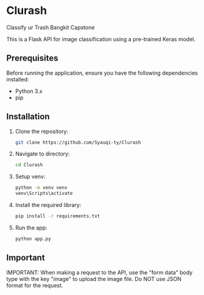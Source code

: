 # Clurash

Classify ur Trash Bangkit Capstone

This is a Flask API for image classification using a pre-trained Keras model.

## Prerequisites

Before running the application, ensure you have the following dependencies installed:

- Python 3.x
- pip

## Installation

1. Clone the repository:

   ```bash
   git clone https://github.com/Syauqi-ty/Clurash
   ```

2. Navigate to directory:

   ```bash
   cd Clurash
   ```

3. Setup venv:

   ```bash
   python -m venv venv
   venv\Scripts\activate
   ```

4. Install the required library:

   ```bash
   pip install -r requirements.txt
   ```

5. Run the app:

   ```bash
   python app.py
   ```

## Important

IMPORTANT: When making a request to the API, use the "form data" body type with the key "image" to upload the image file. Do NOT use JSON format for the request.
